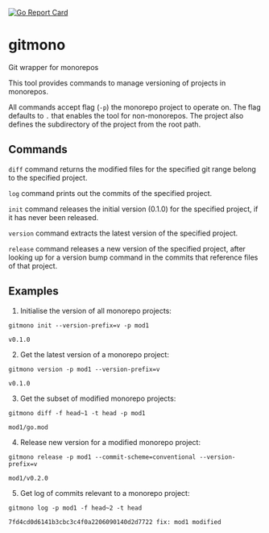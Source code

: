 [![Go Report Card](https://goreportcard.com/badge/github.com/sermojohn/gitmono)](https://goreportcard.com/report/github.com/sermojohn/gitmono)

# gitmono
Git wrapper for monorepos

This tool provides commands to manage versioning of projects in monorepos.

All commands accept flag (`-p`) the monorepo project to operate on. The flag defaults to `.` that enables the tool for non-monorepos.
The project also defines the subdirectory of the project from the root path. 

## Commands

`diff` command returns the modified files for the specified git range belong to the specified project.

`log` command prints out the commits of the specified project.

`init` command releases the initial version (0.1.0) for the specified project, if it has never been released.

`version` command extracts the latest version of the specified project.

`release` command releases a new version of the specified project, after looking up for a version bump command in the commits that reference files of that project.


## Examples

1. Initialise the version of all monorepo projects:
```
gitmono init --version-prefix=v -p mod1

v0.1.0
```

2. Get the latest version of a monorepo project:
```
gitmono version -p mod1 --version-prefix=v

v0.1.0
```

3. Get the subset of modified monorepo projects:
```
gitmono diff -f head~1 -t head -p mod1

mod1/go.mod
```

4. Release new version for a modified monorepo project:
```
gitmono release -p mod1 --commit-scheme=conventional --version-prefix=v

mod1/v0.2.0
```

5. Get log of commits relevant to a monorepo project:
```
gitmono log -p mod1 -f head~2 -t head

7fd4cd0d6141b3cbc3c4f0a2206090140d2d7722 fix: mod1 modified
```

